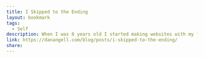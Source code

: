 ```yaml
---
title: I Skipped to the Ending
layout: bookmark
tags:
  - Self
description: When I was 8 years old I started making websites with my friend. His grandmother had purchased him a domain name and web hosting. It was 2003 and the world was whispering of Web 2.0. Books I checked out of the library talked about DHTML (dynamic HTML, basically what any web app is today). There was no mobile app market, native application development had a high barrier to entry, and the most exciting things happening with computers were websites like eBay and Google.
link: https://danangell.com/blog/posts/i-skipped-to-the-ending/
share:
---
```


